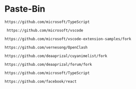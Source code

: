 # Paste-Bin
```
https://github.com/microsoft/TypeScript
```
```
 https://github.com/microsoft/vscode
```
```
https://github.com/microsoft/vscode-extension-samples/fork
```
```
https://github.com/vernesong/OpenClash
```
```
https://github.com/deaaprizal/cuyanimelist/fork
```
```
https://github.com/deaaprizal/forum/fork
```
```
https://github.com/microsoft/TypeScript
```
```
https://github.com/facebook/react
```
